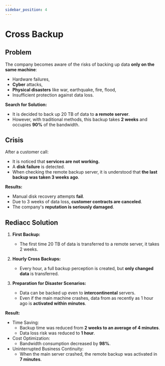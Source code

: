 ```yaml
---
sidebar_position: 4
---
```


# Cross Backup

## Problem

The company becomes aware of the risks of backing up data **only on the same machine**:
- Hardware failures,
- **Cyber** attacks,
- **Physical disasters** like war, earthquake, fire, flood,
- Insufficient protection against data loss.

**Search for Solution:**
- It is decided to back up 20 TB of data to **a remote server**.
- However, with traditional methods, this backup takes **2 weeks** and occupies **90%** of the bandwidth.

## Crisis

After a customer call:
- It is noticed that **services are not working.**
- A **disk failure** is detected.
- When checking the remote backup server, it is understood that **the last backup was taken 3 weeks ago**.

**Results:**
- Manual disk recovery attempts **fail**.
- Due to 3 weeks of data loss, **customer contracts are canceled**.
- The company's **reputation is seriously damaged**.

## Rediacc Solution

1. **First Backup:**
   - The first time 20 TB of data is transferred to a remote server, it takes 2 weeks.

2. **Hourly Cross Backups:**
   - Every hour, a full backup perception is created, but **only changed data** is transferred.

3. **Preparation for Disaster Scenarios:**
   - Data can be backed up even to **intercontinental** servers.
   - Even if the main machine crashes, data from as recently as 1 hour ago is **activated within minutes**.

**Result:**
- Time Saving:
  - Backup time was reduced from **2 weeks to an average of 4 minutes**.
  - Data loss risk was reduced to **1 hour**.
- Cost Optimization:
  - Bandwidth consumption decreased by **98%**.
- Uninterrupted Business Continuity:
  - When the main server crashed, the remote backup was activated in **7 minutes**.